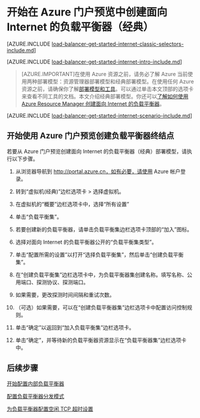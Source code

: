 <properties 
   pageTitle="开始使用 Azure 门户预览在经典部署模型中创建面向 Internet 的负载平衡器 | Azure"
   description="了解如何使用 Azure 门户预览在经典部署模型中创建面向 Internet 的负载平衡器"
   services="load-balancer"
   documentationCenter="na"
   authors="joaoma"
   manager="carolz"
   editor=""
   tags="azure-service-management"
/>
<tags  
   ms.service="load-balancer"
   ms.date="03/17/2016"
   wacn.date="08/29/2016" />

# 开始在 Azure 门户预览中创建面向 Internet 的负载平衡器（经典）

[AZURE.INCLUDE [load-balancer-get-started-internet-classic-selectors-include.md](../../includes/load-balancer-get-started-internet-classic-selectors-include.md)]

[AZURE.INCLUDE [load-balancer-get-started-internet-intro-include.md](../../includes/load-balancer-get-started-internet-intro-include.md)]

>[AZURE.IMPORTANT]在使用 Azure 资源之前，请务必了解 Azure 当前使用两种部署模型：资源管理器部署模型和经典部署模型。在使用任何 Azure 资源之前，请确保你了解[部署模型和工具](/documentation/articles/azure-classic-rm/)。可以通过单击本文顶部的选项卡来查看不同工具的文档。本文介绍经典部署模型。你还可以[了解如何使用 Azure Resource Manager 创建面向 Internet 的负载平衡器](/documentation/articles/load-balancer-get-started-internet-arm-ps/)。

 
[AZURE.INCLUDE [load-balancer-get-started-internet-scenario-include.md](../../includes/load-balancer-get-started-internet-scenario-include.md)]



## 开始使用 Azure 门户预览创建负载平衡器终结点	

若要从 Azure 门户预览创建面向 Internet 的负载平衡器（经典）部署模型，请执行以下步骤。

1. 从浏览器导航到 http://portal.azure.cn，如有必要，请使用 Azure 帐户登录。

2. 转到“虚拟机(经典)”边栏选项卡 > 选择虚拟机。

3. 在虚拟机的“概要”边栏选项卡中，选择“所有设置”

4. 单击“负载平衡集”。

5. 若要创建新的负载平衡器，请单击负载平衡集边栏选项卡顶部的“加入”图标。

6. 选择对面向 Internet 的负载平衡器公开的“负载平衡集类型”。

7. 单击“配置所需的设置”以打开“选择负载平衡集”，然后单击“创建负载平衡集”。

8. 在“创建负载平衡集”边栏选项卡中，为负载平衡器集创建名称。填写名称、公用端口、探测协议、探测端口。

9. 如果需要，更改探测时间间隔和重试次数。

10. （可选）如果需要，可以在“创建负载平衡器集”边栏选项卡中配置访问控制规则。

11. 单击“确定”以返回到“加入负载平衡集”边栏选项卡。

12. 单击“确定”，并等待新的负载平衡器资源显示在“负载平衡器集”边栏选项卡中。
 
## 后续步骤

[开始配置内部负载平衡器](/documentation/articles/load-balancer-get-started-ilb-arm-ps/)

[配置负载平衡器分发模式](/documentation/articles/load-balancer-distribution-mode/)

[为负载平衡器配置空闲 TCP 超时设置](/documentation/articles/load-balancer-tcp-idle-timeout/)

<!---HONumber=Mooncake_0822_2016-->